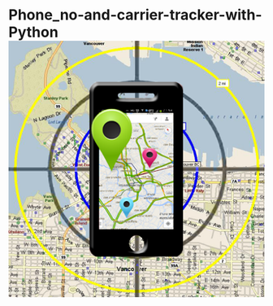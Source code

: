 # Phone_no-and-carrier-tracker-with-Python ![image](https://github.com/MoonPengu/Phone_no-and-carrier-tracker-with-Python/blob/main/unnamed.png)
